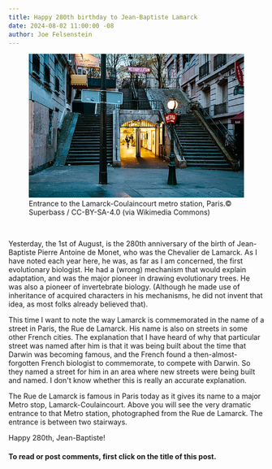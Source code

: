 ```yaml
---
title: Happy 280th birthday to Jean-Baptiste Lamarck
date: 2024-08-02 11:00:00 -08
author: Joe Felsenstein
---
```


<figure><img src="/uploads/2024/2022-04-12-Metro_Lamarck_-_Caulaincourt-8402.jpg" width="640px" alt="[Lamarck-Coulaincourt metro station]"/><figcaption>Entrance to the Lamarck-Coulaincourt metro station, Paris.© Superbass / CC-BY-SA-4.0 (via Wikimedia Commons)</figcaption></figure>

<p>&nbsp;</p>

Yesterday, the 1st of August, is the 280th anniversary of the birth of Jean-Baptiste Pierre Antoine 
de Monet, who was the Chevalier de Lamarck.  As I have noted each year here, he was, 
as far as I am concerned, the first evolutionary biologist.  He had a (wrong) mechanism 
that would explain adaptation, and was the major pioneer in drawing evolutionary 
trees.  He was also a pioneer of invertebrate biology.  (Although he made use of 
inheritance of acquired characters in his mechanisms, he did not invent that idea, 
as most folks already believed that).

This time I want to note the way Lamarck is commemorated in the name of a street 
in Paris, the Rue de Lamarck.  His name is also on streets in some other French cities. 
The explanation that I have heard of why that particular street was named after him 
is that it was being built about the time that Darwin was becoming famous, and the 
French found a then-almost-forgotten French biologist to commemorate, to compete with 
Darwin.  So they named a street for him in an area where new streets were being built and named.  I don't know whether this is really an accurate explanation.

The Rue de Lamarck is famous in Paris today as it gives its name to a major Metro 
stop, Lamarck-Coulaincourt.  Above you will see the very dramatic entrance to 
that Metro station, photographed from the Rue de Lamarck.  The entrance is between 
two stairways.

Happy 280th, Jean-Baptiste!

#### To read or post comments, first click on the title of this post. ####






